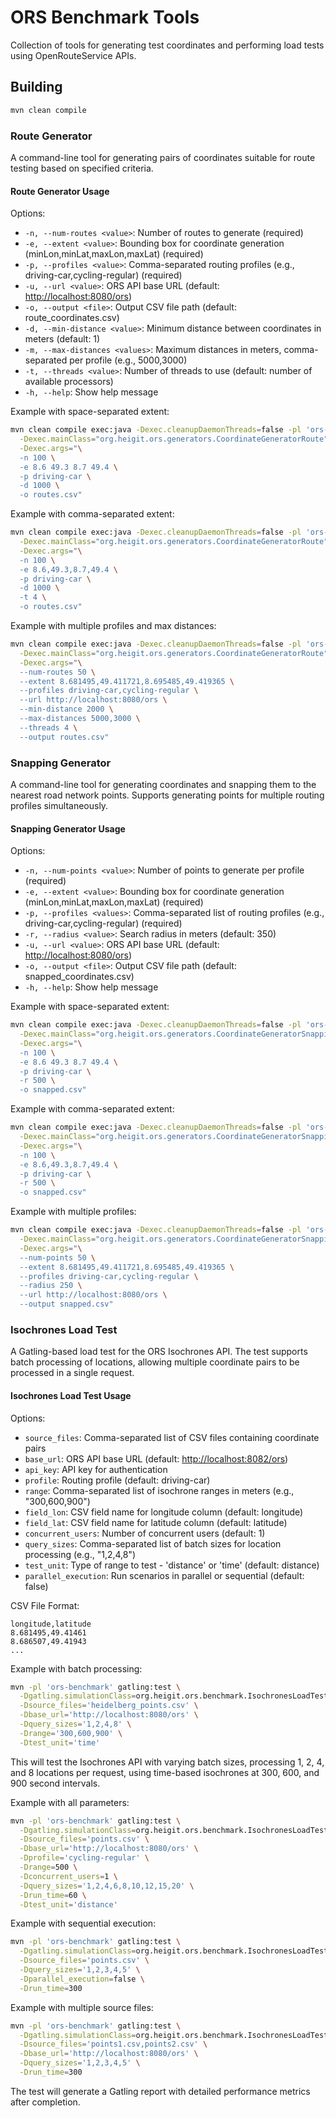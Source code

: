 # ORS Benchmark Tools

Collection of tools for generating test coordinates and performing load tests using OpenRouteService APIs.

## Building

```bash
mvn clean compile
```

### Route Generator

A command-line tool for generating pairs of coordinates suitable for route testing based on specified criteria.

#### Route Generator Usage

Options:

- `-n, --num-routes <value>`: Number of routes to generate (required)
- `-e, --extent <value>`: Bounding box for coordinate generation (minLon,minLat,maxLon,maxLat) (required)
- `-p, --profiles <value>`: Comma-separated routing profiles (e.g., driving-car,cycling-regular) (required)
- `-u, --url <value>`: ORS API base URL (default: <http://localhost:8080/ors>)
- `-o, --output <file>`: Output CSV file path (default: route_coordinates.csv)
- `-d, --min-distance <value>`: Minimum distance between coordinates in meters (default: 1)
- `-m, --max-distances <values>`: Maximum distances in meters, comma-separated per profile (e.g., 5000,3000)
- `-t, --threads <value>`: Number of threads to use (default: number of available processors)
- `-h, --help`: Show help message

Example with space-separated extent:

```bash
mvn clean compile exec:java -Dexec.cleanupDaemonThreads=false -pl 'ors-benchmark' \
  -Dexec.mainClass="org.heigit.ors.generators.CoordinateGeneratorRoute" \
  -Dexec.args="\
  -n 100 \
  -e 8.6 49.3 8.7 49.4 \
  -p driving-car \
  -d 1000 \
  -o routes.csv"
```

Example with comma-separated extent:

```bash
mvn clean compile exec:java -Dexec.cleanupDaemonThreads=false -pl 'ors-benchmark' \
  -Dexec.mainClass="org.heigit.ors.generators.CoordinateGeneratorRoute" \
  -Dexec.args="\
  -n 100 \
  -e 8.6,49.3,8.7,49.4 \
  -p driving-car \
  -d 1000 \
  -t 4 \
  -o routes.csv"
```

Example with multiple profiles and max distances:

```bash
mvn clean compile exec:java -Dexec.cleanupDaemonThreads=false -pl 'ors-benchmark' \
  -Dexec.mainClass="org.heigit.ors.generators.CoordinateGeneratorRoute" \
  -Dexec.args="\
  --num-routes 50 \
  --extent 8.681495,49.411721,8.695485,49.419365 \
  --profiles driving-car,cycling-regular \
  --url http://localhost:8080/ors \
  --min-distance 2000 \
  --max-distances 5000,3000 \
  --threads 4 \
  --output routes.csv"
```

### Snapping Generator

A command-line tool for generating coordinates and snapping them to the nearest road network points. Supports generating points for multiple routing profiles simultaneously.

#### Snapping Generator Usage

Options:

- `-n, --num-points <value>`: Number of points to generate per profile (required)
- `-e, --extent <value>`: Bounding box for coordinate generation (minLon,minLat,maxLon,maxLat) (required)
- `-p, --profiles <values>`: Comma-separated list of routing profiles (e.g., driving-car,cycling-regular) (required)
- `-r, --radius <value>`: Search radius in meters (default: 350)
- `-u, --url <value>`: ORS API base URL (default: <http://localhost:8080/ors>)
- `-o, --output <file>`: Output CSV file path (default: snapped_coordinates.csv)
- `-h, --help`: Show help message

Example with space-separated extent:

```bash
mvn clean compile exec:java -Dexec.cleanupDaemonThreads=false -pl 'ors-benchmark' \
  -Dexec.mainClass="org.heigit.ors.generators.CoordinateGeneratorSnapping" \
  -Dexec.args="\
  -n 100 \
  -e 8.6 49.3 8.7 49.4 \
  -p driving-car \
  -r 500 \
  -o snapped.csv"
```

Example with comma-separated extent:

```bash
mvn clean compile exec:java -Dexec.cleanupDaemonThreads=false -pl 'ors-benchmark' \
  -Dexec.mainClass="org.heigit.ors.generators.CoordinateGeneratorSnapping" \
  -Dexec.args="\
  -n 100 \
  -e 8.6,49.3,8.7,49.4 \
  -p driving-car \
  -r 500 \
  -o snapped.csv"
```

Example with multiple profiles:

```bash
mvn clean compile exec:java -Dexec.cleanupDaemonThreads=false -pl 'ors-benchmark' \
  -Dexec.mainClass="org.heigit.ors.generators.CoordinateGeneratorSnapping" \
  -Dexec.args="\
  --num-points 50 \
  --extent 8.681495,49.411721,8.695485,49.419365 \
  --profiles driving-car,cycling-regular \
  --radius 250 \
  --url http://localhost:8080/ors \
  --output snapped.csv"
```

### Isochrones Load Test

A Gatling-based load test for the ORS Isochrones API. The test supports batch processing of locations, allowing multiple coordinate pairs to be processed in a single request.

#### Isochrones Load Test Usage

Options:

- `source_files`: Comma-separated list of CSV files containing coordinate pairs
- `base_url`: ORS API base URL (default: <http://localhost:8082/ors>)
- `api_key`: API key for authentication
- `profile`: Routing profile (default: driving-car)
- `range`: Comma-separated list of isochrone ranges in meters (e.g., "300,600,900")
- `field_lon`: CSV field name for longitude column (default: longitude)
- `field_lat`: CSV field name for latitude column (default: latitude)
- `concurrent_users`: Number of concurrent users (default: 1)
- `query_sizes`: Comma-separated list of batch sizes for location processing (e.g., "1,2,4,8")
- `test_unit`: Type of range to test - 'distance' or 'time' (default: distance)
- `parallel_execution`: Run scenarios in parallel or sequential (default: false)

CSV File Format:

```csv
longitude,latitude
8.681495,49.41461
8.686507,49.41943
...
```

Example with batch processing:

```bash
mvn -pl 'ors-benchmark' gatling:test \
  -Dgatling.simulationClass=org.heigit.ors.benchmark.IsochronesLoadTest \
  -Dsource_files='heidelberg_points.csv' \
  -Dbase_url='http://localhost:8080/ors' \
  -Dquery_sizes='1,2,4,8' \
  -Drange='300,600,900' \
  -Dtest_unit='time'
```

This will test the Isochrones API with varying batch sizes, processing 1, 2, 4, and 8 locations per request, using time-based isochrones at 300, 600, and 900 second intervals.

Example with all parameters:

```bash
mvn -pl 'ors-benchmark' gatling:test \
  -Dgatling.simulationClass=org.heigit.ors.benchmark.IsochronesLoadTest \
  -Dsource_files='points.csv' \
  -Dbase_url='http://localhost:8080/ors' \
  -Dprofile='cycling-regular' \
  -Drange=500 \
  -Dconcurrent_users=1 \
  -Dquery_sizes='1,2,4,6,8,10,12,15,20' \
  -Drun_time=60 \
  -Dtest_unit='distance'
```

Example with sequential execution:

```bash
mvn -pl 'ors-benchmark' gatling:test \
  -Dgatling.simulationClass=org.heigit.ors.benchmark.IsochronesLoadTest \
  -Dsource_files='points.csv' \
  -Dquery_sizes='1,2,3,4,5' \
  -Dparallel_execution=false \
  -Drun_time=300
```

Example with multiple source files:

```bash
mvn -pl 'ors-benchmark' gatling:test \
  -Dgatling.simulationClass=org.heigit.ors.benchmark.IsochronesLoadTest \
  -Dsource_files='points1.csv,points2.csv' \
  -Dbase_url='http://localhost:8080/ors' \
  -Dquery_sizes='1,2,3,4,5' \
  -Drun_time=300
```

The test will generate a Gatling report with detailed performance metrics after completion.
